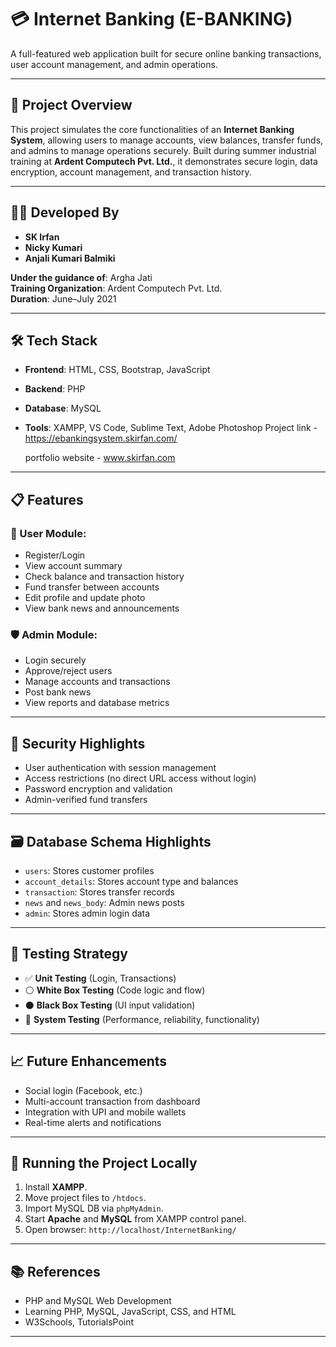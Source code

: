 
# 💳 Internet Banking (E-BANKING)

A full-featured web application built for secure online banking transactions, user account management, and admin operations.

---

## 📌 Project Overview

This project simulates the core functionalities of an **Internet Banking System**, allowing users to manage accounts, view balances, transfer funds, and admins to manage operations securely. Built during summer industrial training at **Ardent Computech Pvt. Ltd.**, it demonstrates secure login, data encryption, account management, and transaction history.

---

## 👨‍💻 Developed By

- **SK Irfan**
- **Nicky Kumari**
- **Anjali Kumari Balmiki**

**Under the guidance of**: Argha Jati  
**Training Organization**: Ardent Computech Pvt. Ltd.  
**Duration**: June–July 2021

---

## 🛠️ Tech Stack

- **Frontend**: HTML, CSS, Bootstrap, JavaScript
- **Backend**: PHP
- **Database**: MySQL
- **Tools**: XAMPP, VS Code, Sublime Text, Adobe Photoshop
    Project link - https://ebankingsystem.skirfan.com/

    portfolio website - www.skirfan.com
---

## 📋 Features

### 👥 User Module:
- Register/Login
- View account summary
- Check balance and transaction history
- Fund transfer between accounts
- Edit profile and update photo
- View bank news and announcements

### 🛡️ Admin Module:
- Login securely
- Approve/reject users
- Manage accounts and transactions
- Post bank news
- View reports and database metrics

---

## 🔐 Security Highlights

- User authentication with session management
- Access restrictions (no direct URL access without login)
- Password encryption and validation
- Admin-verified fund transfers

---

## 🗃️ Database Schema Highlights

- `users`: Stores customer profiles
- `account_details`: Stores account type and balances
- `transaction`: Stores transfer records
- `news` and `news_body`: Admin news posts
- `admin`: Stores admin login data

---

## 🧪 Testing Strategy

- ✅ **Unit Testing** (Login, Transactions)
- ⚪ **White Box Testing** (Code logic and flow)
- ⚫ **Black Box Testing** (UI input validation)
- 🔄 **System Testing** (Performance, reliability, functionality)

---

## 📈 Future Enhancements

- Social login (Facebook, etc.)
- Multi-account transaction from dashboard
- Integration with UPI and mobile wallets
- Real-time alerts and notifications

---

## 🚀 Running the Project Locally

1. Install **XAMPP**.
2. Move project files to `/htdocs`.
3. Import MySQL DB via `phpMyAdmin`.
4. Start **Apache** and **MySQL** from XAMPP control panel.
5. Open browser: `http://localhost/InternetBanking/`

---

## 📚 References

- PHP and MySQL Web Development
- Learning PHP, MySQL, JavaScript, CSS, and HTML
- W3Schools, TutorialsPoint

---




